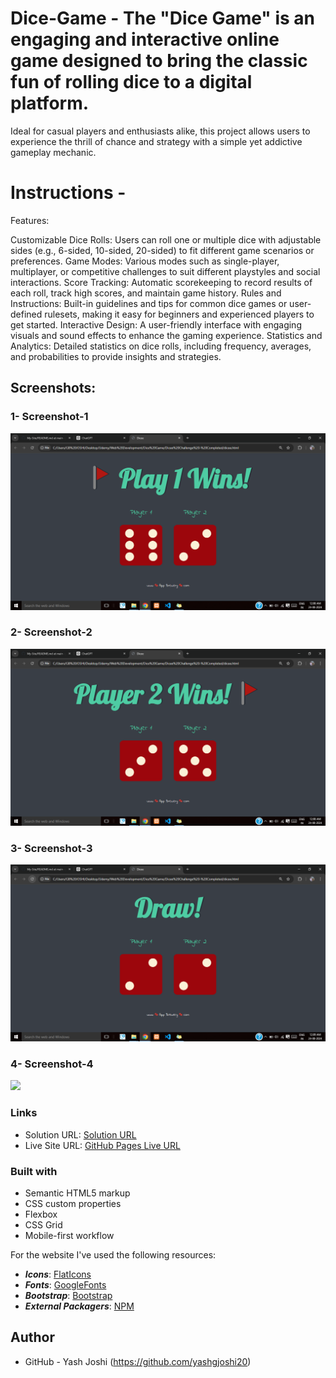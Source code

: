 # Dice-Game - The "Dice Game" is an engaging and interactive online game designed to bring the classic fun of rolling dice to a digital platform. 
Ideal for casual players and enthusiasts alike, this project allows users to experience the thrill of chance and strategy with a simple yet addictive gameplay mechanic.

# Instructions - 

Features:

Customizable Dice Rolls: Users can roll one or multiple dice with adjustable sides (e.g., 6-sided, 10-sided, 20-sided) to fit different game scenarios or preferences.
Game Modes: Various modes such as single-player, multiplayer, or competitive challenges to suit different playstyles and social interactions.
Score Tracking: Automatic scorekeeping to record results of each roll, track high scores, and maintain game history.
Rules and Instructions: Built-in guidelines and tips for common dice games or user-defined rulesets, making it easy for beginners and experienced players to get started.
Interactive Design: A user-friendly interface with engaging visuals and sound effects to enhance the gaming experience.
Statistics and Analytics: Detailed statistics on dice rolls, including frequency, averages, and probabilities to provide insights and strategies.

## Screenshots:
### 1- Screenshot-1
![](./Screenshots/Screenshot-1.png)

### 2- Screenshot-2
![](./Screenshots/Screenshot-2.png)

### 3- Screenshot-3
![](./Screenshots/Screenshot-3.png)

### 4- Screenshot-4
![](./Screenshots/Screenshot-4.png)

### Links

- Solution URL:  [Solution  URL](https://github.com/yashgjoshi20/Dice-Game.git)
- Live Site URL: [GitHub Pages Live URL](https://yashgjoshi20.github.io/Dice-Game/)

### Built with

- Semantic HTML5 markup
- CSS custom properties
- Flexbox
- CSS Grid
- Mobile-first workflow

For the website I've used the following resources:
* ***Icons***: [FlatIcons](https://www.flaticon.com/)
* ***Fonts***: [GoogleFonts](https://fonts.google.com/)
* ***Bootstrap***: [Bootstrap](https://getbootstrap.com/)
* ***External Packagers***: [NPM](https://www.npmjs.com/)

 ## Author

- GitHub - Yash Joshi (https://github.com/yashgjoshi20)
